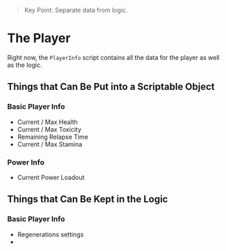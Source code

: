 
> Key Point: Separate data from logic.

# The Player

Right now, the `PlayerInfo` script contains all the data for the player as well as the logic.

## Things that Can Be Put into a Scriptable Object

### Basic Player Info
- Current / Max Health
- Current / Max Toxicity
- Remaining Relapse Time
- Current / Max Stamina

### Power Info
- Current Power Loadout

## Things that Can Be Kept in the Logic
### Basic Player Info
- Regenerations settings
- 
